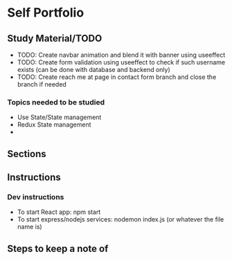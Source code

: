 # Self Portfolio

## Study Material/TODO

- TODO: Create navbar animation and blend it with banner using useeffect
- TODO: Create form validation using useeffect to check if such username exists (can be done with database and backend only)
- TODO: Create reach me at page in contact form branch and close the branch if needed

### Topics needed to be studied

- Use State/State management
- Redux State management
- 

## Sections

## Instructions

### Dev instructions

- To start React app: npm start
- To start express/nodejs services: nodemon index.js (or whatever the file name is)

## Steps to keep a note of





